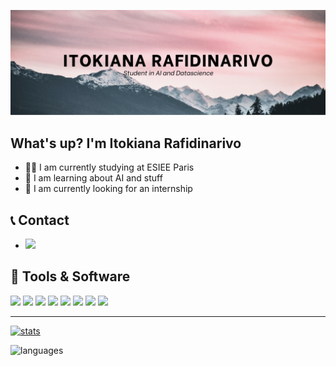 ![](banner.png)

## What's up? I'm Itokiana Rafidinarivo
- 👨‍🎓 I am currently studying at ESIEE Paris
- 🤖 I am learning about AI and stuff
- 🔎 I am currently looking for an internship

## 📞 Contact
- ![](https://img.shields.io/badge/LinkedIn-0077B5?style=for-the-badge&logo=linkedin&logoColor=white&link=https://www.linkedin.com/in/itokiana-rafidinarivo/)

## 🧰 Tools & Software

![](https://img.shields.io/badge/Python-14354C?style=for-the-badge&logo=python&logoColor=white) ![](https://img.shields.io/badge/R-276DC3?style=for-the-badge&logo=r&logoColor=white) ![](https://img.shields.io/badge/C-00599C?style=for-the-badge&logo=c&logoColor=white) ![](https://img.shields.io/badge/Java-ED8B00?style=for-the-badge&logo=java&logoColor=white) ![](https://img.shields.io/badge/Markdown-000000?style=for-the-badge&logo=markdown&logoColor=white) ![](https://img.shields.io/badge/Flask-000000?style=for-the-badge&logo=flask&logoColor=white) ![](https://img.shields.io/badge/Flutter-02569B?style=for-the-badge&logo=flutter&logoColor=white) ![](https://img.shields.io/badge/MongoDB-4EA94B?style=for-the-badge&logo=mongodb&logoColor=white) ![]()

___

[![stats](https://github-readme-stats.vercel.app/api?username=rafidini&theme=white-green)](https://github.com/rafidini/github-readme-stats)

![languages](https://github-readme-stats.vercel.app/api/top-langs/?username=rafidini&theme=white-green)
